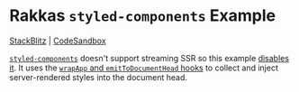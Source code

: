 # Rakkas `styled-components` Example

[StackBlitz](https://stackblitz.com/github/rakkasjs/rakkasjs/tree/main/examples/styled-components) | [CodeSandbox](https://codesandbox.io/s/github/rakkasjs/rakkasjs/tree/main/examples/styled-components)

[`styled-components`](https://styled-components.com/) doesn't support streaming SSR so this example [disables it](src/routes/layout.tsx). It uses the [`wrapApp` and `emitToDocumentHead` hooks](src/entry-hattip.tsx) to collect and inject server-rendered styles into the document head.
